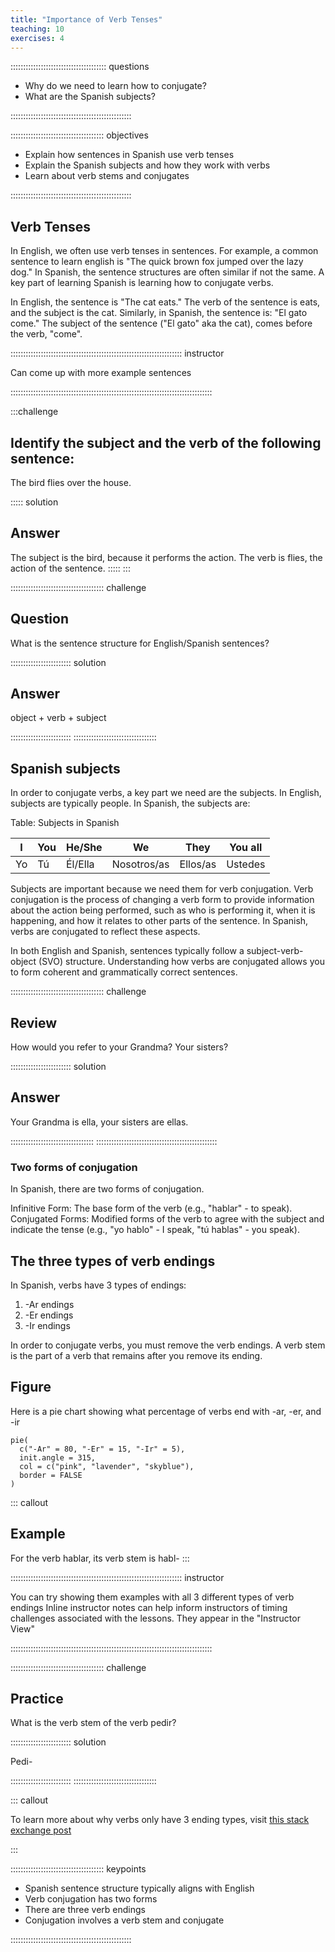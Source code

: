 ```yaml
---
title: "Importance of Verb Tenses"
teaching: 10
exercises: 4
---
```


:::::::::::::::::::::::::::::::::::::: questions 

- Why do we need to learn how to conjugate?
- What are the Spanish subjects?

::::::::::::::::::::::::::::::::::::::::::::::::

::::::::::::::::::::::::::::::::::::: objectives

- Explain how sentences in Spanish use verb tenses
- Explain the Spanish subjects and how they work with verbs
- Learn about verb stems and conjugates

::::::::::::::::::::::::::::::::::::::::::::::::

## Verb Tenses

In English, we often use verb tenses in sentences. For example, a common sentence to learn english is "The quick brown fox jumped over the lazy dog." In Spanish, the sentence structures are often similar if not the same. A key part of learning Spanish is learning how to conjugate verbs.

In English, the sentence is "The cat eats." The verb of the sentence is eats, and the subject is the cat. Similarly, in Spanish, the sentence is: "El gato come." The subject of the sentence ("El gato" aka the cat), comes before the verb, "come".

:::::::::::::::::::::::::::::::::::::::::::::::::::::::::::::::::::: instructor

Can come up with more example sentences

::::::::::::::::::::::::::::::::::::::::::::::::::::::::::::::::::::::::::::::::

:::challenge

## Identify the subject and the verb of the following sentence:

The bird flies over the house. 

::::: solution

## Answer

The subject is the bird, because it performs the action. The verb is flies, the action of the sentence.
:::::
:::

::::::::::::::::::::::::::::::::::::: challenge 

## Question

What is the sentence structure for English/Spanish sentences?

:::::::::::::::::::::::: solution 

## Answer

object + verb + subject
 
::::::::::::::::::::::::
:::::::::::::::::::::::::::::::::

## Spanish subjects

In order to conjugate verbs, a key part we need are the subjects. In English, subjects are typically people. In Spanish, the subjects are:  

Table: Subjects in Spanish

| I | You | He/She | We | They | You all |
| -- | --- | ------- | ------- | ---------| -------- |
| Yo | Tú | Él/Ella | Nosotros/as | Ellos/as | Ustedes|


Subjects are important because we need them for verb conjugation. Verb conjugation is the process of changing a verb form to provide information about the action being performed, such as who is performing it, when it is happening, and how it relates to other parts of the sentence. In Spanish, verbs are conjugated to reflect these aspects.

In both English and Spanish, sentences typically follow a subject-verb-object (SVO) structure. Understanding how verbs are conjugated allows you to form coherent and grammatically correct sentences.

::::::::::::::::::::::::::::::::::::: challenge 

## Review

How would you refer to your Grandma? Your sisters?

:::::::::::::::::::::::: solution 

## Answer

Your Grandma is ella, your sisters are ellas.

:::::::::::::::::::::::::::::::::
::::::::::::::::::::::::::::::::::::::::::::::::

### Two forms of conjugation

In Spanish, there are two forms of conjugation.

Infinitive Form: The base form of the verb (e.g., "hablar" - to speak).
Conjugated Forms: Modified forms of the verb to agree with the subject and indicate the tense (e.g., "yo hablo" - I speak, "tú hablas" - you speak).

## The three types of verb endings

In Spanish, verbs have 3 types of endings:
 1. -Ar endings
 2. -Er endings
 3. -Ir endings

In order to conjugate verbs, you must remove the verb endings. A verb stem is the part of a verb that remains after you remove its ending.

## Figure

Here is a pie chart showing what percentage of verbs end with -ar, -er, and -ir

```{r pyramid, fig.alt = "pie chart of verb endings", fig.cap = "Percentage of Verb endings"}
pie(
  c("-Ar" = 80, "-Er" = 15, "-Ir" = 5), 
  init.angle = 315, 
  col = c("pink", "lavender", "skyblue"), 
  border = FALSE
)
```

::: callout
## Example

For the verb hablar, its verb stem is habl-
::: 

:::::::::::::::::::::::::::::::::::::::::::::::::::::::::::::::::::: instructor

You can try showing them examples with all 3 different types of verb endings
Inline instructor notes can help inform instructors of timing challenges
associated with the lessons. They appear in the "Instructor View"

::::::::::::::::::::::::::::::::::::::::::::::::::::::::::::::::::::::::::::::::

::::::::::::::::::::::::::::::::::::: challenge 

## Practice

What is the verb stem of the verb pedir?

:::::::::::::::::::::::: solution 

Pedi-

::::::::::::::::::::::::
:::::::::::::::::::::::::::::::::

::: callout

To learn more about why verbs only have 3 ending types, visit [this stack exchange post](https://spanish.stackexchange.com/questions/17604/why-do-the-verbs-in-spanish-only-end-in-ar-er-ir)

:::

::::::::::::::::::::::::::::::::::::: keypoints 

- Spanish sentence structure typically aligns with English
- Verb conjugation has two forms 
- There are three verb endings
- Conjugation involves a verb stem and conjugate

::::::::::::::::::::::::::::::::::::::::::::::::

